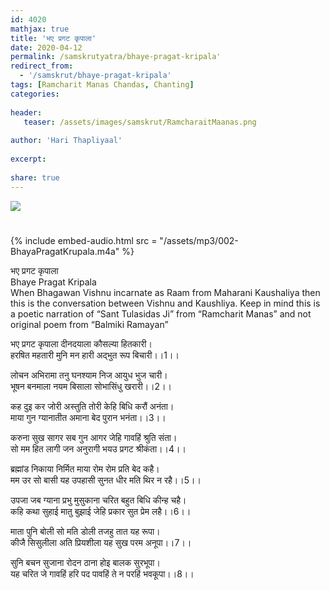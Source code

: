 ```yaml
---    
id: 4020    
mathjax: true    
title: 'भए प्रगट कृपाला'    
date: 2020-04-12    
permalink: /samskrutyatra/bhaye-pragat-kripala'
redirect_from: 
  - '/samskrut/bhaye-pragat-kripala'
tags: [Ramcharit Manas Chandas, Chanting]    
categories:    
    
header:    
   teaser: /assets/images/samskrut/RamcharaitMaanas.png    
    
author: 'Hari Thapliyaal'    
    
excerpt:    
    
share: true    
---    
```

    
![](/assets/images/samskrut/dRamcharaitMaanas.png)    
    
#     
    
{% include embed-audio.html src = "/assets/mp3/002-BhayaPragatKrupala.m4a" %}     
    
भए प्रगट कृपाला    
Bhaye Pragat Kripala    
When Bhagawan Vishnu incarnate as Raam from Maharani Kaushaliya then this is the conversation between Vishnu and Kaushliya. Keep in mind this is a poetic narration of “Sant Tulasidas Ji” from “Ramcharit Manas” and not original poem from “Balmiki Ramayan”    
    
भए प्रगट कृपाला दीनदयाला कौसल्या हितकारी।    
हरषित महतारी मुनि मन हारी अद्भुत रूप बिचारी।।1।।    
    
लोचन अभिरामा तनु घनश्याम निज आयुध भुज चारी।    
भूषन बनमाला नयम बिसाला सोभासिंधु खरारी।।2।।    
    
कह दुइ कर जोरी अस्तुति तोरी केहि बिधि करौं अनंता।    
माया गुन ग्यानातीत अमाना बेद पुरान भनंता।।3।।    
    
करुना सुख सागर सब गुन आगर जेहि गावहिं श्रुति संता।    
सो मम हित लागी जन अनुरागी भयउ प्रगट श्रीकंता।।4।।    
    
ब्रह्मांड निकाया निर्मित माया रोम रोम प्रति बेद कहै।    
मम उर सो बासी यह उपहासी सुनत धीर मति थिर न रहै।।5।।    
    
उपजा जब ग्याना प्रभु मुसुकाना चरित बहुत बिधि कीन्ह चहै।    
कहि कथा सुहाई मातु बुझाई जेहि प्रकार सुत प्रेम लहै।।6।।    
    
माता पुनि बोली सो मति डोली तजहु तात यह रूपा।    
कीजै सिसुलीला अति प्रियशीला यह सुख परम अनूपा।।7।।    
    
सुनि बचन सुजाना रोदन ठाना होइ बालक सुरभूपा।    
यह चरित जे गावहिं हरि पद पावहिं ते न परहिं भवकूपा।।8।।    
    
